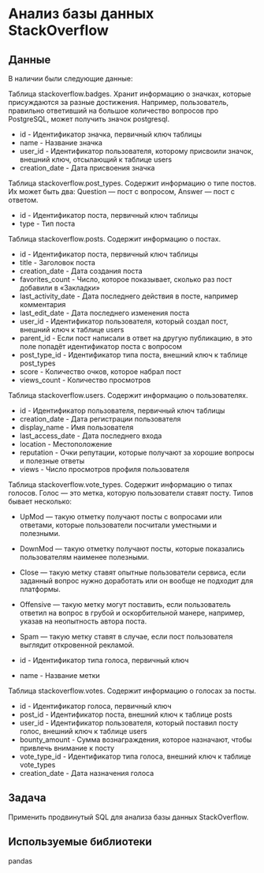 # Анализ базы данных StackOverflow

## Данные
В наличии были следующие данные:

Таблица stackoverflow.badges. Хранит информацию о значках, которые присуждаются за разные достижения. Например, пользователь, правильно ответивший на большое количество вопросов про PostgreSQL, может получить значок postgresql. 
* id - Идентификатор значка, первичный ключ таблицы
* name - Название значка
* user_id - Идентификатор пользователя, которому присвоили значок, внешний ключ, отсылающий к таблице users
* creation_date - Дата присвоения значка

Таблица stackoverflow.post_types. Содержит информацию о типе постов. Их может быть два: Question — пост с вопросом, Answer — пост с ответом.
* id - Идентификатор поста, первичный ключ таблицы
* type  - Тип поста

Таблица stackoverflow.posts. Содержит информацию о постах.
* id    - Идентификатор поста, первичный ключ таблицы
* title - Заголовок поста
* creation_date - Дата создания поста
* favorites_count   - Число, которое показывает, сколько раз пост добавили в «Закладки»
* last_activity_date - Дата последнего действия в посте, например комментария
* last_edit_date    - Дата последнего изменения поста
* user_id   - Идентификатор пользователя, который создал пост, внешний ключ к таблице users
* parent_id - Если пост написали в ответ на другую публикацию, в это поле попадёт идентификатор поста с вопросом
* post_type_id  - Идентификатор типа поста, внешний ключ к таблице post_types
* score - Количество очков, которое набрал пост
* views_count   - Количество просмотров

Таблица stackoverflow.users. Содержит информацию о пользователях.
* id    - Идентификатор пользователя, первичный ключ таблицы
* creation_date - Дата регистрации пользователя
* display_name  - Имя пользователя
* last_access_date  - Дата последнего входа
* location  - Местоположение
* reputation    - Очки репутации, которые получают за хорошие вопросы и полезные ответы
* views - Число просмотров профиля пользователя

Таблица stackoverflow.vote_types. Содержит информацию о типах голосов. Голос — это метка, которую пользователи ставят посту. Типов бывает несколько: 
* UpMod — такую отметку получают посты с вопросами или ответами, которые пользователи посчитали уместными и полезными.
* DownMod — такую отметку получают посты, которые показались пользователям наименее полезными.
* Close — такую метку ставят опытные пользователи сервиса, если заданный вопрос нужно доработать или он вообще не подходит для платформы.
* Offensive — такую метку могут поставить, если пользователь ответил на вопрос в грубой и оскорбительной манере, например, указав на неопытность автора поста.
* Spam — такую метку ставят в случае, если пост пользователя выглядит откровенной рекламой.

* id    - Идентификатор типа голоса, первичный ключ
* name  - Название метки

Таблица stackoverflow.votes. Содержит информацию о голосах за посты. 
* id    - Идентификатор голоса, первичный ключ
* post_id   - Идентификатор поста, внешний ключ к таблице posts
* user_id   - Идентификатор пользователя, который поставил посту голос, внешний ключ к таблице users
* bounty_amount - Сумма вознаграждения, которое назначают, чтобы привлечь внимание к посту
* vote_type_id  - Идентификатор типа голоса, внешний ключ к таблице vote_types
* creation_date - Дата назначения голоса


## Задача
Применить продвинутый SQL для анализа базы данных StackOverflow.

## Используемые библиотеки	
pandas
